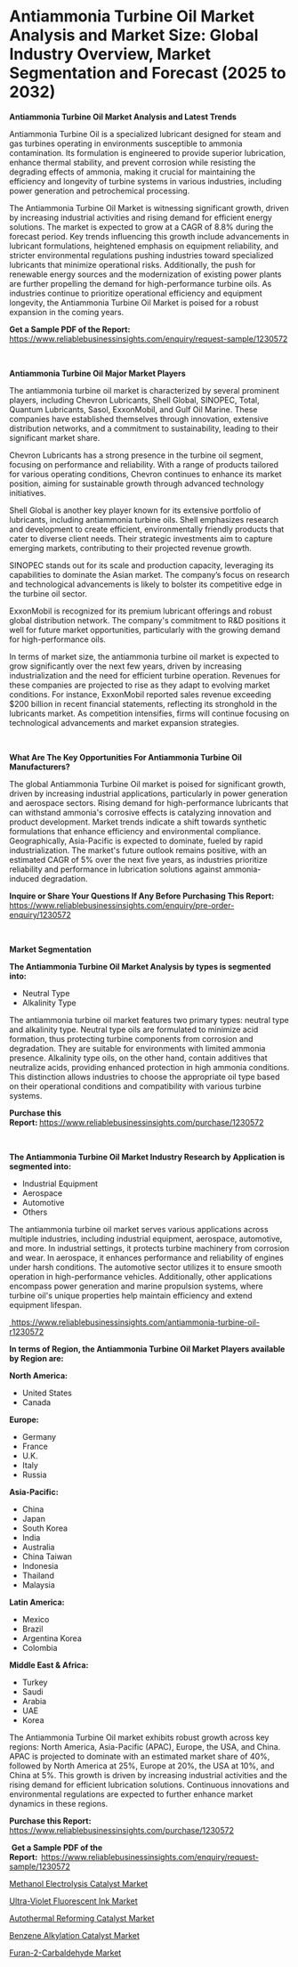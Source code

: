 <p><h1>Antiammonia Turbine Oil Market Analysis and Market Size: Global Industry Overview, Market Segmentation and Forecast (2025 to 2032)</h1></p><p><strong>Antiammonia Turbine Oil Market Analysis and Latest Trends</strong></p>
<p><p>Antiammonia Turbine Oil is a specialized lubricant designed for steam and gas turbines operating in environments susceptible to ammonia contamination. Its formulation is engineered to provide superior lubrication, enhance thermal stability, and prevent corrosion while resisting the degrading effects of ammonia, making it crucial for maintaining the efficiency and longevity of turbine systems in various industries, including power generation and petrochemical processing.</p><p>The Antiammonia Turbine Oil Market is witnessing significant growth, driven by increasing industrial activities and rising demand for efficient energy solutions. The market is expected to grow at a CAGR of 8.8% during the forecast period. Key trends influencing this growth include advancements in lubricant formulations, heightened emphasis on equipment reliability, and stricter environmental regulations pushing industries toward specialized lubricants that minimize operational risks. Additionally, the push for renewable energy sources and the modernization of existing power plants are further propelling the demand for high-performance turbine oils. As industries continue to prioritize operational efficiency and equipment longevity, the Antiammonia Turbine Oil Market is poised for a robust expansion in the coming years.</p></p>
<p><strong>Get a Sample PDF of the Report:&nbsp;</strong> <a href="https://www.reliablebusinessinsights.com/enquiry/request-sample/1230572?utm_campaign=1847&utm_medium=2&utm_source=Github&utm_content=ia&utm_term=03042025&utm_id=antiammonia-turbine-oil">https://www.reliablebusinessinsights.com/enquiry/request-sample/1230572</a></p>
<p>&nbsp;</p>
<p><strong>Antiammonia Turbine Oil Major Market Players</strong></p>
<p><p>The antiammonia turbine oil market is characterized by several prominent players, including Chevron Lubricants, Shell Global, SINOPEC, Total, Quantum Lubricants, Sasol, ExxonMobil, and Gulf Oil Marine. These companies have established themselves through innovation, extensive distribution networks, and a commitment to sustainability, leading to their significant market share.</p><p>Chevron Lubricants has a strong presence in the turbine oil segment, focusing on performance and reliability. With a range of products tailored for various operating conditions, Chevron continues to enhance its market position, aiming for sustainable growth through advanced technology initiatives. </p><p>Shell Global is another key player known for its extensive portfolio of lubricants, including antiammonia turbine oils. Shell emphasizes research and development to create efficient, environmentally friendly products that cater to diverse client needs. Their strategic investments aim to capture emerging markets, contributing to their projected revenue growth.</p><p>SINOPEC stands out for its scale and production capacity, leveraging its capabilities to dominate the Asian market. The company’s focus on research and technological advancements is likely to bolster its competitive edge in the turbine oil sector.</p><p>ExxonMobil is recognized for its premium lubricant offerings and robust global distribution network. The company's commitment to R&D positions it well for future market opportunities, particularly with the growing demand for high-performance oils.</p><p>In terms of market size, the antiammonia turbine oil market is expected to grow significantly over the next few years, driven by increasing industrialization and the need for efficient turbine operation. Revenues for these companies are projected to rise as they adapt to evolving market conditions. For instance, ExxonMobil reported sales revenue exceeding $200 billion in recent financial statements, reflecting its stronghold in the lubricants market. As competition intensifies, firms will continue focusing on technological advancements and market expansion strategies.</p></p>
<p>&nbsp;</p>
<p><strong>What Are The Key Opportunities For Antiammonia Turbine Oil Manufacturers?</strong></p>
<p><p>The global Antiammonia Turbine Oil market is poised for significant growth, driven by increasing industrial applications, particularly in power generation and aerospace sectors. Rising demand for high-performance lubricants that can withstand ammonia's corrosive effects is catalyzing innovation and product development. Market trends indicate a shift towards synthetic formulations that enhance efficiency and environmental compliance. Geographically, Asia-Pacific is expected to dominate, fueled by rapid industrialization. The market's future outlook remains positive, with an estimated CAGR of 5% over the next five years, as industries prioritize reliability and performance in lubrication solutions against ammonia-induced degradation.</p></p>
<p><strong>Inquire or Share Your Questions If Any Before Purchasing This Report:</strong> <a href="https://www.reliablebusinessinsights.com/enquiry/pre-order-enquiry/1230572?utm_campaign=1847&utm_medium=2&utm_source=Github&utm_content=ia&utm_term=03042025&utm_id=antiammonia-turbine-oil">https://www.reliablebusinessinsights.com/enquiry/pre-order-enquiry/1230572</a></p>
<p>&nbsp;</p>
<p><strong>Market Segmentation</strong></p>
<p><strong>The Antiammonia Turbine Oil Market Analysis by types is segmented into:</strong></p>
<p><ul><li>Neutral Type</li><li>Alkalinity Type</li></ul></p>
<p><p>The antiammonia turbine oil market features two primary types: neutral type and alkalinity type. Neutral type oils are formulated to minimize acid formation, thus protecting turbine components from corrosion and degradation. They are suitable for environments with limited ammonia presence. Alkalinity type oils, on the other hand, contain additives that neutralize acids, providing enhanced protection in high ammonia conditions. This distinction allows industries to choose the appropriate oil type based on their operational conditions and compatibility with various turbine systems.</p></p>
<p><strong>Purchase this Report:&nbsp;</strong><a href="https://www.reliablebusinessinsights.com/purchase/1230572?utm_campaign=1847&utm_medium=2&utm_source=Github&utm_content=ia&utm_term=03042025&utm_id=antiammonia-turbine-oil">https://www.reliablebusinessinsights.com/purchase/1230572</a></p>
<p>&nbsp;</p>
<p><strong>The Antiammonia Turbine Oil Market Industry Research by Application is segmented into:</strong></p>
<p><ul><li>Industrial Equipment</li><li>Aerospace</li><li>Automotive</li><li>Others</li></ul></p>
<p><p>The antiammonia turbine oil market serves various applications across multiple industries, including industrial equipment, aerospace, automotive, and more. In industrial settings, it protects turbine machinery from corrosion and wear. In aerospace, it enhances performance and reliability of engines under harsh conditions. The automotive sector utilizes it to ensure smooth operation in high-performance vehicles. Additionally, other applications encompass power generation and marine propulsion systems, where turbine oil's unique properties help maintain efficiency and extend equipment lifespan.</p></p>
<p><a href="https://www.reliablebusinessinsights.com/antiammonia-turbine-oil-r1230572?utm_campaign=1847&utm_medium=2&utm_source=Github&utm_content=ia&utm_term=03042025&utm_id=antiammonia-turbine-oil">&nbsp;https://www.reliablebusinessinsights.com/antiammonia-turbine-oil-r1230572</a></p>
<p><strong>In terms of Region, the Antiammonia Turbine Oil Market Players available by Region are:</strong></p>
<p>
    <p> <strong> North America: </strong>
        <ul>
            <li>United States</li>
            <li>Canada</li>
        </ul>
        </p> 
    <p> <strong> Europe: </strong>
        <ul>
            <li>Germany</li>
            <li>France</li>
            <li>U.K.</li>
            <li>Italy</li>
            <li>Russia</li>
        </ul>
        </p> 
    <p> <strong> Asia-Pacific: </strong>
        <ul>
            <li>China</li>
            <li>Japan</li>
            <li>South Korea</li>
            <li>India</li>
            <li>Australia</li>
            <li>China Taiwan</li>
            <li>Indonesia</li>
            <li>Thailand</li>
            <li>Malaysia</li>
        </ul>
        </p> 
    <p> <strong> Latin America: </strong>
        <ul>
            <li>Mexico</li>
            <li>Brazil</li>
            <li>Argentina Korea</li>
            <li>Colombia</li>
        </ul>
        </p> 
    <p> <strong> Middle East & Africa: </strong>
        <ul>
            <li>Turkey</li>
            <li>Saudi</li>
            <li>Arabia</li>
            <li>UAE</li>
            <li>Korea</li>
        </ul>
    </p>
    </p>
<p><p>The Antiammonia Turbine Oil market exhibits robust growth across key regions: North America, Asia-Pacific (APAC), Europe, the USA, and China. APAC is projected to dominate with an estimated market share of 40%, followed by North America at 25%, Europe at 20%, the USA at 10%, and China at 5%. This growth is driven by increasing industrial activities and the rising demand for efficient lubrication solutions. Continuous innovations and environmental regulations are expected to further enhance market dynamics in these regions.</p></p>
<p><strong>Purchase this Report: </strong><a href="https://www.reliablebusinessinsights.com/purchase/1230572?utm_campaign=1847&utm_medium=2&utm_source=Github&utm_content=ia&utm_term=03042025&utm_id=antiammonia-turbine-oil">https://www.reliablebusinessinsights.com/purchase/1230572</a></p>
<p>&nbsp;<strong>Get a Sample PDF of the Report:&nbsp;&nbsp;</strong><a href="https://www.reliablebusinessinsights.com/enquiry/request-sample/1230572?utm_campaign=1847&utm_medium=2&utm_source=Github&utm_content=ia&utm_term=03042025&utm_id=antiammonia-turbine-oil">https://www.reliablebusinessinsights.com/enquiry/request-sample/1230572</a></p>
<p><strong></strong></p>
<p><p><a href="https://github.com/olesjaquah/Market-Research-Report-List-1/blob/main/methanol-electrolysis-catalyst-market.md?utm_campaign=1847&utm_medium=2&utm_source=Github&utm_content=ia&utm_term=03042025&utm_id=antiammonia-turbine-oil">Methanol Electrolysis Catalyst Market</a></p><p><a href="https://github.com/edriceakeime/Market-Research-Report-List-1/blob/main/ultra-violet-fluorescent-ink-market.md?utm_campaign=1847&utm_medium=2&utm_source=Github&utm_content=ia&utm_term=03042025&utm_id=antiammonia-turbine-oil">Ultra-Violet Fluorescent Ink Market</a></p><p><a href="https://github.com/seppelharjap/Market-Research-Report-List-1/blob/main/autothermal-reforming-catalyst-market.md?utm_campaign=1847&utm_medium=2&utm_source=Github&utm_content=ia&utm_term=03042025&utm_id=antiammonia-turbine-oil">Autothermal Reforming Catalyst Market</a></p><p><a href="https://github.com/kitsossadien/Market-Research-Report-List-1/blob/main/benzene-alkylation-catalyst-market.md?utm_campaign=1847&utm_medium=2&utm_source=Github&utm_content=ia&utm_term=03042025&utm_id=antiammonia-turbine-oil">Benzene Alkylation Catalyst Market</a></p><p><a href="https://github.com/fungkychiman/Market-Research-Report-List-1/blob/main/furan-2-carbaldehyde-market.md?utm_campaign=1847&utm_medium=2&utm_source=Github&utm_content=ia&utm_term=03042025&utm_id=antiammonia-turbine-oil">Furan-2-Carbaldehyde Market</a></p></p>